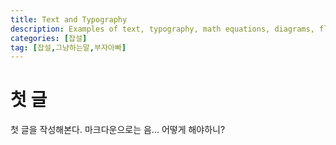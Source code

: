 ```yaml
---
title: Text and Typography
description: Examples of text, typography, math equations, diagrams, flowcharts, pictures, videos, and more.
categories: [잡설]
tag: [잡설,그냥하는말,부자아빠]
---
```

# 첫 글
첫 글을 작성해본다.
마크다운으로는 음... 어떻게 해야하니?
